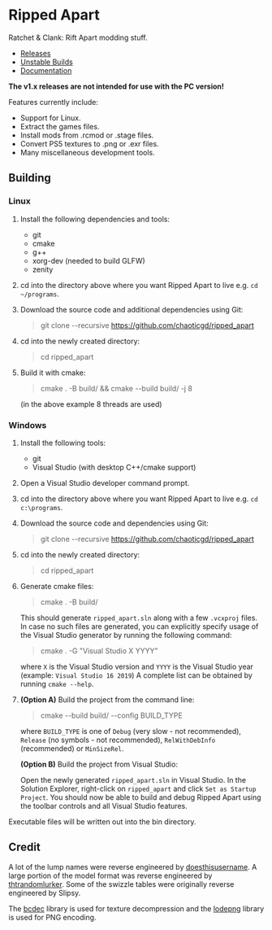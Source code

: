 # Ripped Apart

Ratchet & Clank: Rift Apart modding stuff.

- [Releases](https://github.com/chaoticgd/ripped_apart/releases)
- [Unstable Builds](https://github.com/chaoticgd/ripped_apart/releases/tag/unstable)
- [Documentation](docs/README.md)

**The v1.x releases are not intended for use with the PC version!**

Features currently include:
- Support for Linux.
- Extract the games files.
- Install mods from .rcmod or .stage files.
- Convert PS5 textures to .png or .exr files.
- Many miscellaneous development tools.

## Building

### Linux

1.	Install the following dependencies and tools:
	- git
	- cmake
	- g++
	- xorg-dev (needed to build GLFW)
	- zenity

2.	cd into the directory above where you want Ripped Apart to live e.g. `cd ~/programs`.

2.	Download the source code and additional dependencies using Git:
	> git clone --recursive https://github.com/chaoticgd/ripped_apart

3.	cd into the newly created directory:
	> cd ripped_apart

4.	Build it with cmake:
	> cmake . -B build/ && cmake --build build/ -j 8
	
	(in the above example 8 threads are used)

### Windows

1.	Install the following tools:
	- git
	- Visual Studio (with desktop C++/cmake support)

2.	Open a Visual Studio developer command prompt.

3.	cd into the directory above where you want Ripped Apart to live e.g. `cd c:\programs`.

4.	Download the source code and dependencies using Git:
	> git clone --recursive https://github.com/chaoticgd/ripped_apart

5.	cd into the newly created directory:
	> cd ripped_apart

6.	Generate cmake files:
	> cmake . -B build/
	
	This should generate `ripped_apart.sln` along with a few `.vcxproj` files. 
	In case no such files are generated, you can explicitly specify usage of the Visual Studio generator by running the following command:
	> cmake . -G "Visual Studio X YYYY"
	
	where `X` is the Visual Studio version and `YYYY` is the Visual Studio year (example: `Visual Studio 16 2019`)
	A complete list can be obtained by running `cmake --help`.

7.	**(Option A)** Build the project from the command line:
	
	> cmake --build build/ --config BUILD_TYPE
	
	where `BUILD_TYPE` is one of `Debug` (very slow - not recommended), `Release` (no symbols - not recommended), `RelWithDebInfo` (recommended) or `MinSizeRel`.
	
	**(Option B)** Build the project from Visual Studio:

	Open the newly generated `ripped_apart.sln` in Visual Studio. In the Solution Explorer, right-click on `ripped_apart` and click `Set as Startup Project`. You should now be able to build and debug Ripped Apart using the toolbar controls and all Visual Studio features.

Executable files will be written out into the bin directory.

## Credit

A lot of the lump names were reverse engineered by [doesthisusername](https://github.com/doesthisusername). A large portion of the model format was reverse engineered by [thtrandomlurker](https://github.com/thtrandomlurker). Some of the swizzle tables were originally reverse engineered by Slipsy.

The [bcdec](https://github.com/iOrange/bcdec) library is used for texture decompression and the [lodepng](https://github.com/lvandeve/lodepng) library is used for PNG encoding.
